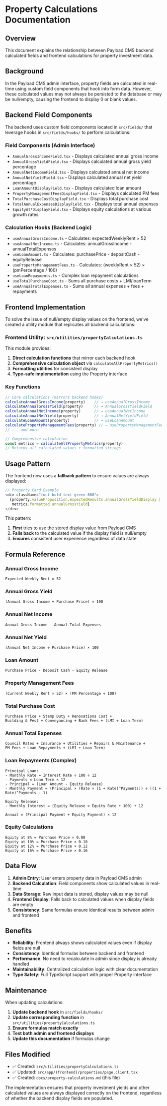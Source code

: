 # Property Calculations Documentation

## Overview

This document explains the relationship between Payload CMS backend calculated fields and frontend calculations for property investment data.

## Background

In the Payload CMS admin interface, property fields are calculated in real-time using custom field components that hook into form data. However, these calculated values may not always be persisted to the database or may be null/empty, causing the frontend to display 0 or blank values.

## Backend Field Components

The backend uses custom field components located in `src/fields/` that leverage hooks in `src/fields/hooks/` to perform calculations:

### Field Components (Admin Interface)
- `AnnualGrossIncomeField.tsx` - Displays calculated annual gross income
- `AnnualGrossYieldField.tsx` - Displays calculated annual gross yield percentage  
- `AnnualNetIncomeField.tsx` - Displays calculated annual net income
- `AnnualNetYieldField.tsx` - Displays calculated annual net yield percentage
- `LoanAmountDisplayField.tsx` - Displays calculated loan amount
- `PropertyManagementFeesDisplayField.tsx` - Displays calculated PM fees
- `TotalPurchaseCostDisplayField.tsx` - Displays total purchase cost
- `TotalAnnualExpensesDisplayField.tsx` - Displays total annual expenses
- `EquityAt*DisplayField.tsx` - Displays equity calculations at various growth rates

### Calculation Hooks (Backend Logic)
- `useAnnualGrossIncome.ts` - Calculates: expectedWeeklyRent × 52
- `useAnnualNetIncome.ts` - Calculates: annualGrossIncome - annualTotalExpenses  
- `useLoanAmount.ts` - Calculates: purchasePrice - depositCash - equityRelease
- `usePropertyManagementFees.ts` - Calculates: (weeklyRent × 52) × (pmPercentage / 100)
- `useLoanRepayments.ts` - Complex loan repayment calculations
- `useTotalPurchaseCost.ts` - Sums all purchase costs + LMI/loanTerm
- `useAnnualTotalExpenses.ts` - Sums all annual expenses + fees + repayments

## Frontend Implementation

To solve the issue of null/empty display values on the frontend, we've created a utility module that replicates all backend calculations:

### Frontend Utility: `src/utilities/propertyCalculations.ts`

This module provides:

1. **Direct calculation functions** that mirror each backend hook
2. **Comprehensive calculation object** via `calculateAllPropertyMetrics()`
3. **Formatting utilities** for consistent display
4. **Type-safe implementation** using the Property interface

### Key Functions

```typescript
// Core calculations (mirrors backend hooks)
calculateAnnualGrossIncome(property)    // → useAnnualGrossIncome
calculateAnnualGrossYield(property)     // → AnnualGrossYieldField  
calculateAnnualNetIncome(property)      // → useAnnualNetIncome
calculateAnnualNetYield(property)       // → AnnualNetYieldField
calculateLoanAmount(property)           // → useLoanAmount
calculatePropertyManagementFees(property) // → usePropertyManagementFees
// ... and more

// Comprehensive calculation
const metrics = calculateAllPropertyMetrics(property)
// Returns all calculated values + formatted strings
```

## Usage Pattern

The frontend now uses a **fallback pattern** to ensure values are always displayed:

```typescript
// Property Card Example
<div className="font-bold text-green-600">
  {property.valueProposition.expectedResults.annualGrossYieldDisplay || 
   metrics.formatted.annualGrossYield}
</div>
```

This pattern:
1. **First** tries to use the stored display value from Payload CMS
2. **Falls back** to the calculated value if the display field is null/empty
3. **Ensures** consistent user experience regardless of data state

## Formula Reference

### Annual Gross Income
```
Expected Weekly Rent × 52
```

### Annual Gross Yield  
```
(Annual Gross Income ÷ Purchase Price) × 100
```

### Annual Net Income
```
Annual Gross Income - Annual Total Expenses
```

### Annual Net Yield
```
(Annual Net Income ÷ Purchase Price) × 100  
```

### Loan Amount
```
Purchase Price - Deposit Cash - Equity Release
```

### Property Management Fees
```
(Current Weekly Rent × 52) × (PM Percentage ÷ 100)
```

### Total Purchase Cost
```
Purchase Price + Stamp Duty + Renovations Cost + 
Building & Pest + Conveyancing + Bank Fees + (LMI ÷ Loan Term)
```

### Annual Total Expenses
```
Council Rates + Insurance + Utilities + Repairs & Maintenance + 
PM Fees + Loan Repayments + (LMI ÷ Loan Term)
```

### Loan Repayments (Complex)
```
Principal Loan:
- Monthly Rate = Interest Rate ÷ 100 ÷ 12
- Payments = Loan Term × 12  
- Principal = (Loan Amount - Equity Release)
- Monthly Payment = (Principal × (Rate × (1 + Rate)^Payments)) ÷ ((1 + Rate)^Payments - 1)

Equity Release:
- Monthly Interest = (Equity Release × Equity Rate ÷ 100) ÷ 12

Annual = (Principal Payment + Equity Payment) × 12
```

### Equity Calculations
```
Equity at 8% = Purchase Price × 0.08
Equity at 10% = Purchase Price × 0.10  
Equity at 12% = Purchase Price × 0.12
Equity at 16% = Purchase Price × 0.16
```

## Data Flow

1. **Admin Entry**: User enters property data in Payload CMS admin
2. **Backend Calculation**: Field components show calculated values in real-time  
3. **Data Storage**: Raw input data is stored, display values may be null
4. **Frontend Display**: Falls back to calculated values when display fields are empty
5. **Consistency**: Same formulas ensure identical results between admin and frontend

## Benefits

- **Reliability**: Frontend always shows calculated values even if display fields are null
- **Consistency**: Identical formulas between backend and frontend  
- **Performance**: No need to recalculate in admin since display is already handled
- **Maintainability**: Centralized calculation logic with clear documentation
- **Type Safety**: Full TypeScript support with proper Property interface

## Maintenance

When updating calculations:

1. **Update backend hook** in `src/fields/hooks/`
2. **Update corresponding function** in `src/utilities/propertyCalculations.ts`  
3. **Ensure formulas match exactly**
4. **Test both admin and frontend displays**
5. **Update this documentation** if formulas change

## Files Modified

- ✅ Created: `src/utilities/propertyCalculations.ts`
- ✅ Updated: `src/app/(frontend)/properties/page.client.tsx`
- ✅ Created: `docs/property-calculations.md` (this file)

The implementation ensures that property investment yields and other calculated values are always displayed correctly on the frontend, regardless of whether the backend display fields are populated.
